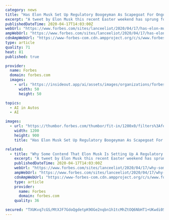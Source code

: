 ```yaml
---
category: news
title: "Has Elon Musk Set Up Regulatory Boogeyman As Scapegoat For Ongoing Delay In Promise Of Self-Driving Teslas?"
excerpt: "A tweet by Elon Musk this recent Easter weekend has sprung forth an erstwhile Easter egg hunt by the media and industry about the self-driving car status of Tesla. Let’s first consider the self-driving car ambitions of Tesla and then get to Musk’s latest tweet."
publishedDateTime: 2020-04-17T14:03:00Z
webUrl: "https://www.forbes.com/sites/lanceeliot/2020/04/17/has-elon-musk-set-up-a-regulatory-boogeyman-as-scapegoat-for-delay-in-his-self-driving-tesla-promise/"
ampWebUrl: "https://www.forbes.com/sites/lanceeliot/2020/04/17/has-elon-musk-set-up-a-regulatory-boogeyman-as-scapegoat-for-delay-in-his-self-driving-tesla-promise/amp/"
cdnAmpWebUrl: "https://www-forbes-com.cdn.ampproject.org/c/s/www.forbes.com/sites/lanceeliot/2020/04/17/has-elon-musk-set-up-a-regulatory-boogeyman-as-scapegoat-for-delay-in-his-self-driving-tesla-promise/amp/"
type: article
quality: 71
heat: 81
published: true

provider:
  name: Forbes
  domain: forbes.com
  images:
    - url: "https://insideout.app/ai/assets/images/organizations/forbes.com-50x50.jpg"
      width: 50
      height: 50

topics:
  - AI in Autos
  - AI

images:
  - url: "https://thumbor.forbes.com/thumbor/fit-in/1200x0/filters%3Aformat%28jpg%29/https%3A%2F%2Fspecials-images.forbesimg.com%2Fimageserve%2F35029753%2F0x0.jpg%3FcropX1%3D219%26cropX2%3D3774%26cropY1%3D0%26cropY2%3D2666"
    width: 1200
    height: 900
    title: "Has Elon Musk Set Up Regulatory Boogeyman As Scapegoat For Ongoing Delay In Promise Of Self-Driving Teslas?"

related:
  - title: "Why Some Contend That Elon Musk Is Setting Up A Regulatory Boogieman As Scapegoat For Continued Delay In Tesla’s Self-Driving Car Promise"
    excerpt: "A tweet by Elon Musk this recent Easter weekend has sprung forth an erstwhile Easter egg hunt by the media and industry about the self-driving car status of Tesla. Let’s first consider the self-driving car ambitions of Tesla and then get to Musk’s latest tweet."
    publishedDateTime: 2020-04-17T14:03:00Z
    webUrl: "https://www.forbes.com/sites/lanceeliot/2020/04/17/why-some-contend-that-elon-musk-is-setting-up-a-regulatory-boogieman-as-scapegoat-for-continued-delay-in-teslas-self-driving-car-promise/"
    ampWebUrl: "https://www.forbes.com/sites/lanceeliot/2020/04/17/why-some-contend-that-elon-musk-is-setting-up-a-regulatory-boogieman-as-scapegoat-for-continued-delay-in-teslas-self-driving-car-promise/amp/"
    cdnAmpWebUrl: "https://www-forbes-com.cdn.ampproject.org/c/s/www.forbes.com/sites/lanceeliot/2020/04/17/why-some-contend-that-elon-musk-is-setting-up-a-regulatory-boogieman-as-scapegoat-for-continued-delay-in-teslas-self-driving-car-promise/amp/"
    type: article
    provider:
      name: Forbes
      domain: forbes.com
    quality: 36

secured: "TXUKvq7cGS/MtXJF7GdoQgdetpK9OGe2nqbn1h1tcMhZtOQ6NbHT1+UKwdi0SD0zFG41pGHeMeofb0jk9ughZQ1k8FDNCvVi5qf7RjUr6w9DQiut71iJU+bS1F2hqL9KSTPemn5fxr2r2pz85NAC92KYf5n1vfe00yqYo5sp5r0ekXdNpNuqfpkEJUzQ5oPJDUBMV/xkayeWbj1oxkE4rJRNz6dcjFeXq/EGvFr5Yh4e2tZASxOlcrkByjb7x/r04/rpfGAAGqoDTkl9Tk+4XoxR07UbBryCt1j0z0KPNoubiJMCUNTS6Kzar5ZLyHc+2kv6Jpu2fdbF2zfwpyk6s96yxQguddJwkSOtLhtyYhPSgZZIWbz4+KkbW1MJm1n8DpmXPZpcidBdtnDCN6tEzwh8cowNniQK78MnpcI2G3yoLYZXt5Xr/A/JpnexnCwdoHaBOAVQE7uZxnIKsNPpkstXTCTljVYXg4n4Q2T369c=;FVbXQ4FOlHMYp9wuInD5Kg=="
---
```


